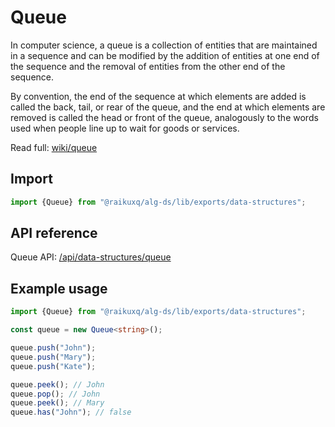 # Queue

In computer science, a queue is a collection of entities that are maintained in a sequence and can be modified by the
addition of entities at one end of the sequence and the removal of entities from the other end of the sequence.

By convention, the end of the sequence at which elements are added is called the back, tail, or rear of the queue, and
the end at which elements are removed is called the head or front of the queue, analogously to the words used when
people line up to wait for goods or services.

Read full: [wiki/queue](https://en.wikipedia.org/wiki/Queue_(abstract_data_type))

## Import

```ts
import {Queue} from "@raikuxq/alg-ds/lib/exports/data-structures";
```

## API reference

Queue API: [/api/data-structures/queue](/api/data-structures/queue)

## Example usage

```ts
import {Queue} from "@raikuxq/alg-ds/lib/exports/data-structures";

const queue = new Queue<string>();

queue.push("John");
queue.push("Mary");
queue.push("Kate");

queue.peek(); // John
queue.pop(); // John
queue.peek(); // Mary
queue.has("John"); // false
```
